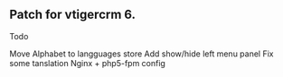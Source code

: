 Patch for vtigercrm 6.
----------------------

Todo

Move Alphabet to langguages store
Add show/hide left menu panel
Fix some tanslation
Nginx + php5-fpm config

